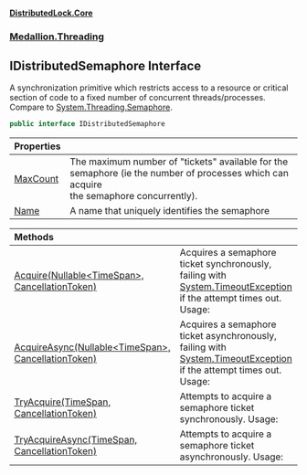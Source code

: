 #### [DistributedLock.Core](README.md 'README')
### [Medallion.Threading](Medallion.Threading.md 'Medallion.Threading')

## IDistributedSemaphore Interface

A synchronization primitive which restricts access to a resource or critical section of code to a fixed number of concurrent threads/processes.  
Compare to [System.Threading.Semaphore](https://docs.microsoft.com/en-us/dotnet/api/System.Threading.Semaphore 'System.Threading.Semaphore').

```csharp
public interface IDistributedSemaphore
```

| Properties | |
| :--- | :--- |
| [MaxCount](IDistributedSemaphore.MaxCount.md 'Medallion.Threading.IDistributedSemaphore.MaxCount') | The maximum number of "tickets" available for the semaphore (ie the number of processes which can acquire<br/>the semaphore concurrently). |
| [Name](IDistributedSemaphore.Name.md 'Medallion.Threading.IDistributedSemaphore.Name') | A name that uniquely identifies the semaphore |

| Methods | |
| :--- | :--- |
| [Acquire(Nullable&lt;TimeSpan&gt;, CancellationToken)](IDistributedSemaphore.Acquire.Idy1BAzgGUWQ22QmqRZDsg.md 'Medallion.Threading.IDistributedSemaphore.Acquire(System.Nullable<System.TimeSpan>, System.Threading.CancellationToken)') | Acquires a semaphore ticket synchronously, failing with [System.TimeoutException](https://docs.microsoft.com/en-us/dotnet/api/System.TimeoutException 'System.TimeoutException') if the attempt times out. Usage: |
| [AcquireAsync(Nullable&lt;TimeSpan&gt;, CancellationToken)](IDistributedSemaphore.AcquireAsync.72hbd/OOOHUBoRAQHgD31Q.md 'Medallion.Threading.IDistributedSemaphore.AcquireAsync(System.Nullable<System.TimeSpan>, System.Threading.CancellationToken)') | Acquires a semaphore ticket asynchronously, failing with [System.TimeoutException](https://docs.microsoft.com/en-us/dotnet/api/System.TimeoutException 'System.TimeoutException') if the attempt times out. Usage: |
| [TryAcquire(TimeSpan, CancellationToken)](IDistributedSemaphore.TryAcquire.G9QqgKI96XBtpNQoUp0RZg.md 'Medallion.Threading.IDistributedSemaphore.TryAcquire(System.TimeSpan, System.Threading.CancellationToken)') | Attempts to acquire a semaphore ticket synchronously. Usage: |
| [TryAcquireAsync(TimeSpan, CancellationToken)](IDistributedSemaphore.TryAcquireAsync.yTpJMeiQTyO40ByV0nmdkQ.md 'Medallion.Threading.IDistributedSemaphore.TryAcquireAsync(System.TimeSpan, System.Threading.CancellationToken)') | Attempts to acquire a semaphore ticket asynchronously. Usage: |
